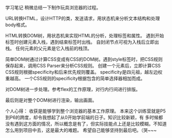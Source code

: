 学习笔记
稍微总结一下制作玩具浏览器的过程。

URL转换HTML，设计HTTP的类，发送请求，用状态机来分析文本结构和处理body格式。

HTML转换DOM树，用状态机来实现HTML的分析，处理标签和属性。
    遇到开始标签时创建元素入栈，遇到结束标签时出栈。
    自封闭节点可视为入栈后立即出栈。
    任何元素的父元素是它入栈前的栈顶。

简单DOM树通过计算CSS变成有CSS的DOM树。遇到style标签时，把CSS规则保存起来，调用CSS Parser来分析CSS规则。
    创建一个元素后，立即计算CSS
    CSS规则根据specificity和后来优先规则覆盖。
    specificity是四元祖，越左边权重越高。
    一个CSS规则的specificity根据包含的简单选择器相加而成。

对DOM树进一步处理。参考flex的工作原理，对行内行间进行排版。

最后则是对整个DOM树进行渲染，输出画面。

个人心得：
    收获是能够学到整个浏览器的基本工作原理。
    本来这个训练营就是P5到P6的跨度，却令我想起了从0开始学前端的日子。知识比较新颖，有
多时候都没有遇到这方面的情况，所以概念是有了，但实际技能点上还是比较模糊。不知道怎么用到项目中去，这是最大的难题。
    希望自己能够坚持到最后吧。（哭~~~